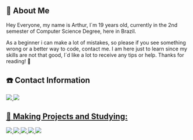 ## :memo: About Me
Hey Everyone, my name is Arthur, I´m 19 years old, currently in the 2nd semester of Computer Science Degree, here in Brazil.


As a beginner i can make a lot of mistakes, so please if you see something wrong or a better way to code, contact me. I am here just to learn since my skills are not that good, I´d like a lot to receive any tips or help. Thanks for reading! 
:handshake:
## ☎️ Contact Information
  <a href="//www.linkedin.com/in/arthcc/"> <img src="https://img.shields.io/badge/LinkedIn-0077B5?style=for-the-badge&logo=linkedin&logoColor=white" />  <a href="//www.instagram.com/arthxcx"> <img src="https://img.shields.io/badge/Instagram-E4405F?style=for-the-badge&logo=instagram&logoColor=white"/>

## :wrench: Making Projects and Studying: 
  <img src="https://img.shields.io/badge/Python-3776AB?style=for-the-badge&logo=python&logoColor=white"/>
  <img src="https://img.shields.io/badge/HTML5-E34F26?style=for-the-badge&logo=html5&logoColor=white"/>
  <img src="https://img.shields.io/badge/CSS3-1572B6?style=for-the-badge&logo=css3&logoColor=white"/>
  <img src="https://img.shields.io/badge/JavaScript-F7DF1E?style=for-the-badge&logo=javascript&logoColor=black"/>
  <img src="https://img.shields.io/badge/Shell_Script-121011?style=for-the-badge&logo=gnu-bash&logoColor=white"/>
